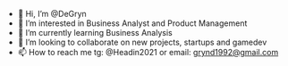 - 👋 Hi, I’m @DeGryn
- 👀 I’m interested in Business Analyst and Product Management 
- 🌱 I’m currently learning Business Analysis 
- 💞️ I’m looking to collaborate on new projects, startups and gamedev 
- 📫 How to reach me tg: @Headin2021 or email: grynd1992@gmail.com

<!---
DeGryn/DeGryn is a ✨ special ✨ repository because its `README.md` (this file) appears on your GitHub profile.
You can click the Preview link to take a look at your changes.
--->
